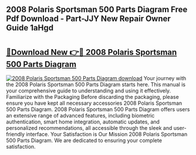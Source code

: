 ## 2008 Polaris Sportsman 500 Parts Diagram Free Pdf Download - Part-JJY New Repair Owner Guide 1aHgd

# <h2><a href="http://dfswoa.blite.top/?on=2008+Polaris+Sportsman+500+Parts+Diagram">🔗Download New 👉🔴 2008 Polaris Sportsman 500 Parts Diagram</a></h2>

[![2008 Polaris Sportsman 500 Parts Diagram download](https://i.imgur.com/lujVjoI.png)](http://dfswoa.blite.top/?on=2008+Polaris+Sportsman+500+Parts+Diagram)
Your journey with the 2008 Polaris Sportsman 500 Parts Diagram starts here. This manual is your comprehensive guide to understanding and using it effectively. Familiarize with the Packaging Before discarding the packaging, please ensure you have kept all necessary accessories 2008 Polaris Sportsman 500 Parts Diagram. 2008 Polaris Sportsman 500 Parts Diagram offers users an extensive range of advanced features, including biometric authentication, smart home integration, automatic updates, and personalized recommendations, all accessible through the sleek and user-friendly interface. Your Satisfaction is Our Mission 2008 Polaris Sportsman 500 Parts Diagram. We are dedicated to ensuring your complete satisfaction.
